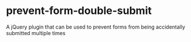 prevent-form-double-submit
==========================

A jQuery plugin that can be used to prevent forms from being accidentally submitted multiple times 